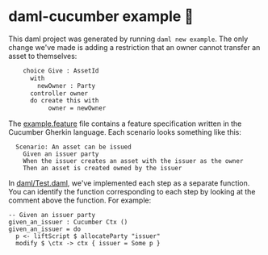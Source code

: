 # daml-cucumber example 🥒

This daml project was generated by running `daml new example`. The only change we've made is adding a restriction that an owner cannot transfer an asset to themselves:

```diff
    choice Give : AssetId
      with
        newOwner : Party
      controller owner
      do create this with
           owner = newOwner
```

The [example.feature](example.feature) file contains a feature specification written in the Cucumber Gherkin language. Each scenario looks something like this:

```
  Scenario: An asset can be issued
    Given an issuer party
    When the issuer creates an asset with the issuer as the owner
    Then an asset is created owned by the issuer
```

In [daml/Test.daml](daml/Test.daml), we've implemented each step as a separate function. You can identify the function corresponding to each step by looking at the comment above the function. For example:

```
-- Given an issuer party
given_an_issuer : Cucumber Ctx ()
given_an_issuer = do
  p <- liftScript $ allocateParty "issuer"
  modify $ \ctx -> ctx { issuer = Some p }
```
